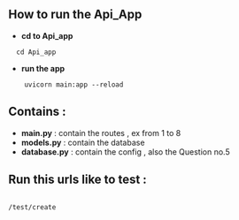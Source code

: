 

## How to run the Api_App


- **cd to Api_app**

```
  cd Api_app
```
- **run the app**
```
    uvicorn main:app --reload

```

## Contains :

- **main.py**     :  contain the routes , ex from 1 to 8
- **models.py**   : contain the database
- **database.py** : contain the config , also the Question no.5



## Run this urls like to test :

```

/test/create

```

```

```